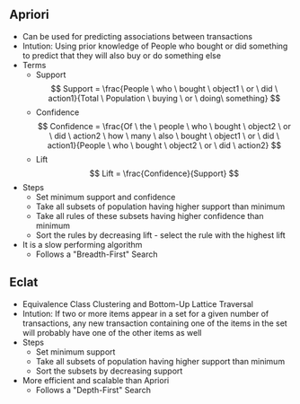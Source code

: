 ## Apriori

- Can be used for predicting associations between transactions
- Intution: Using prior knowledge of People who bought or did something to predict that they will also buy or do something else 
- Terms
    - Support 
    $$ Support = \frac{People \ who \ bought \ object1 \ or \ did \ action1}{Total \ Population \ buying \ or \ doing\ something} $$
    - Confidence
    $$ Confidence = \frac{Of \ the \ people \ who \ bought \ object2 \ or \ did \ action2 \ how \ many \ also \ bought \ object1 \ or \ did \ action1}{People \ who \ bought \ object2 \ or \ did \ action2} $$
    - Lift
    $$ Lift = \frac{Confidence}{Support} $$
- Steps
    - Set minimum support and confidence
    - Take all subsets of population having higher support than minimum
    - Take all rules of these subsets having higher confidence than minimum
    - Sort the rules by decreasing lift - select the rule with the highest lift
- It is a slow performing algorithm
    - Follows a "Breadth-First" Search

## Eclat

- Equivalence Class Clustering and Bottom-Up Lattice Traversal 
- Intution: If two or more items appear in a set for a given number of transactions, any new transaction containing one of the items in the set will probably have one of the other items as well
- Steps
    - Set minimum support
    - Take all subsets of population having higher support than minimum
    - Sort the subsets by decreasing support 
- More efficient and scalable than Apriori
    - Follows a "Depth-First" Search